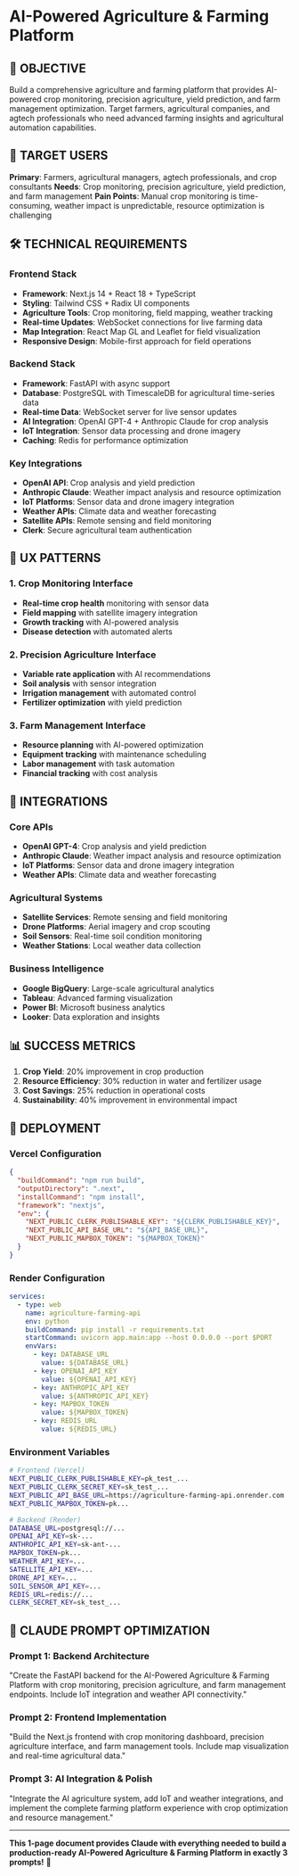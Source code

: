 # AI-Powered Agriculture & Farming Platform

## 🎯 OBJECTIVE
Build a comprehensive agriculture and farming platform that provides AI-powered crop monitoring, precision agriculture, yield prediction, and farm management optimization. Target farmers, agricultural companies, and agtech professionals who need advanced farming insights and agricultural automation capabilities.

## 👥 TARGET USERS
**Primary**: Farmers, agricultural managers, agtech professionals, and crop consultants
**Needs**: Crop monitoring, precision agriculture, yield prediction, and farm management
**Pain Points**: Manual crop monitoring is time-consuming, weather impact is unpredictable, resource optimization is challenging

## 🛠️ TECHNICAL REQUIREMENTS

### Frontend Stack
- **Framework**: Next.js 14 + React 18 + TypeScript
- **Styling**: Tailwind CSS + Radix UI components
- **Agriculture Tools**: Crop monitoring, field mapping, weather tracking
- **Real-time Updates**: WebSocket connections for live farming data
- **Map Integration**: React Map GL and Leaflet for field visualization
- **Responsive Design**: Mobile-first approach for field operations

### Backend Stack
- **Framework**: FastAPI with async support
- **Database**: PostgreSQL with TimescaleDB for agricultural time-series data
- **Real-time Data**: WebSocket server for live sensor updates
- **AI Integration**: OpenAI GPT-4 + Anthropic Claude for crop analysis
- **IoT Integration**: Sensor data processing and drone imagery
- **Caching**: Redis for performance optimization

### Key Integrations
- **OpenAI API**: Crop analysis and yield prediction
- **Anthropic Claude**: Weather impact analysis and resource optimization
- **IoT Platforms**: Sensor data and drone imagery integration
- **Weather APIs**: Climate data and weather forecasting
- **Satellite APIs**: Remote sensing and field monitoring
- **Clerk**: Secure agricultural team authentication

## 🎨 UX PATTERNS

### 1. Crop Monitoring Interface
- **Real-time crop health** monitoring with sensor data
- **Field mapping** with satellite imagery integration
- **Growth tracking** with AI-powered analysis
- **Disease detection** with automated alerts

### 2. Precision Agriculture Interface
- **Variable rate application** with AI recommendations
- **Soil analysis** with sensor integration
- **Irrigation management** with automated control
- **Fertilizer optimization** with yield prediction

### 3. Farm Management Interface
- **Resource planning** with AI-powered optimization
- **Equipment tracking** with maintenance scheduling
- **Labor management** with task automation
- **Financial tracking** with cost analysis

## 🔗 INTEGRATIONS

### Core APIs
- **OpenAI GPT-4**: Crop analysis and yield prediction
- **Anthropic Claude**: Weather impact analysis and resource optimization
- **IoT Platforms**: Sensor data and drone imagery integration
- **Weather APIs**: Climate data and weather forecasting

### Agricultural Systems
- **Satellite Services**: Remote sensing and field monitoring
- **Drone Platforms**: Aerial imagery and crop scouting
- **Soil Sensors**: Real-time soil condition monitoring
- **Weather Stations**: Local weather data collection

### Business Intelligence
- **Google BigQuery**: Large-scale agricultural analytics
- **Tableau**: Advanced farming visualization
- **Power BI**: Microsoft business analytics
- **Looker**: Data exploration and insights

## 📊 SUCCESS METRICS
1. **Crop Yield**: 20% improvement in crop production
2. **Resource Efficiency**: 30% reduction in water and fertilizer usage
3. **Cost Savings**: 25% reduction in operational costs
4. **Sustainability**: 40% improvement in environmental impact

## 🚀 DEPLOYMENT

### Vercel Configuration
```json
{
  "buildCommand": "npm run build",
  "outputDirectory": ".next",
  "installCommand": "npm install",
  "framework": "nextjs",
  "env": {
    "NEXT_PUBLIC_CLERK_PUBLISHABLE_KEY": "${CLERK_PUBLISHABLE_KEY}",
    "NEXT_PUBLIC_API_BASE_URL": "${API_BASE_URL}",
    "NEXT_PUBLIC_MAPBOX_TOKEN": "${MAPBOX_TOKEN}"
  }
}
```

### Render Configuration
```yaml
services:
  - type: web
    name: agriculture-farming-api
    env: python
    buildCommand: pip install -r requirements.txt
    startCommand: uvicorn app.main:app --host 0.0.0.0 --port $PORT
    envVars:
      - key: DATABASE_URL
        value: ${DATABASE_URL}
      - key: OPENAI_API_KEY
        value: ${OPENAI_API_KEY}
      - key: ANTHROPIC_API_KEY
        value: ${ANTHROPIC_API_KEY}
      - key: MAPBOX_TOKEN
        value: ${MAPBOX_TOKEN}
      - key: REDIS_URL
        value: ${REDIS_URL}
```

### Environment Variables
```bash
# Frontend (Vercel)
NEXT_PUBLIC_CLERK_PUBLISHABLE_KEY=pk_test_...
NEXT_PUBLIC_CLERK_SECRET_KEY=sk_test_...
NEXT_PUBLIC_API_BASE_URL=https://agriculture-farming-api.onrender.com
NEXT_PUBLIC_MAPBOX_TOKEN=pk...

# Backend (Render)
DATABASE_URL=postgresql://...
OPENAI_API_KEY=sk-...
ANTHROPIC_API_KEY=sk-ant-...
MAPBOX_TOKEN=pk...
WEATHER_API_KEY=...
SATELLITE_API_KEY=...
DRONE_API_KEY=...
SOIL_SENSOR_API_KEY=...
REDIS_URL=redis://...
CLERK_SECRET_KEY=sk_test_...
```

## 🎯 CLAUDE PROMPT OPTIMIZATION

### Prompt 1: Backend Architecture
"Create the FastAPI backend for the AI-Powered Agriculture & Farming Platform with crop monitoring, precision agriculture, and farm management endpoints. Include IoT integration and weather API connectivity."

### Prompt 2: Frontend Implementation
"Build the Next.js frontend with crop monitoring dashboard, precision agriculture interface, and farm management tools. Include map visualization and real-time agricultural data."

### Prompt 3: AI Integration & Polish
"Integrate the AI agriculture system, add IoT and weather integrations, and implement the complete farming platform experience with crop optimization and resource management."

---

**This 1-page document provides Claude with everything needed to build a production-ready AI-Powered Agriculture & Farming Platform in exactly 3 prompts!** 🚀
